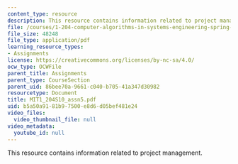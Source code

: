 ```yaml
---
content_type: resource
description: This resource contains information related to project management.
file: /courses/1-204-computer-algorithms-in-systems-engineering-spring-2010/b5a50a9181b97500e8d6d05bef481e24_MIT1_204S10_assn5.pdf
file_size: 48248
file_type: application/pdf
learning_resource_types:
- Assignments
license: https://creativecommons.org/licenses/by-nc-sa/4.0/
ocw_type: OCWFile
parent_title: Assignments
parent_type: CourseSection
parent_uid: 86bee70a-9661-c040-b705-41a347d30982
resourcetype: Document
title: MIT1_204S10_assn5.pdf
uid: b5a50a91-81b9-7500-e8d6-d05bef481e24
video_files:
  video_thumbnail_file: null
video_metadata:
  youtube_id: null
---
```

This resource contains information related to project management.